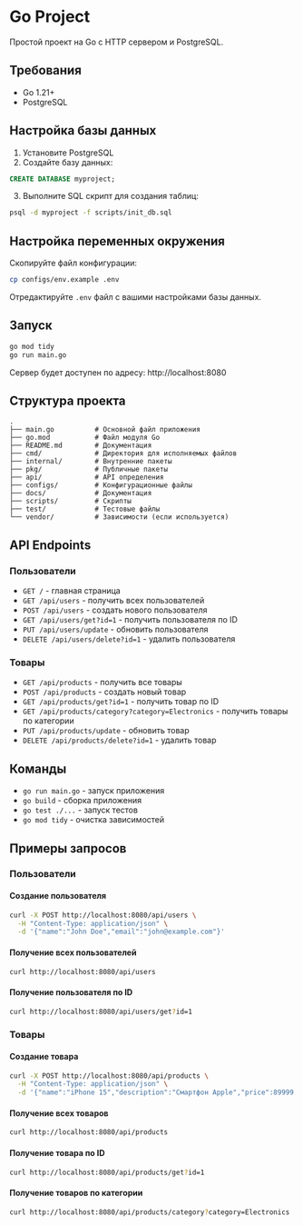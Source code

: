 # Go Project

Простой проект на Go с HTTP сервером и PostgreSQL.

## Требования

- Go 1.21+
- PostgreSQL

## Настройка базы данных

1. Установите PostgreSQL
2. Создайте базу данных:
```sql
CREATE DATABASE myproject;
```

3. Выполните SQL скрипт для создания таблиц:
```bash
psql -d myproject -f scripts/init_db.sql
```

## Настройка переменных окружения

Скопируйте файл конфигурации:
```bash
cp configs/env.example .env
```

Отредактируйте `.env` файл с вашими настройками базы данных.

## Запуск

```bash
go mod tidy
go run main.go
```

Сервер будет доступен по адресу: http://localhost:8080

## Структура проекта

```
.
├── main.go          # Основной файл приложения
├── go.mod           # Файл модуля Go
├── README.md        # Документация
├── cmd/             # Директория для исполняемых файлов
├── internal/        # Внутренние пакеты
├── pkg/             # Публичные пакеты
├── api/             # API определения
├── configs/         # Конфигурационные файлы
├── docs/            # Документация
├── scripts/         # Скрипты
├── test/            # Тестовые файлы
└── vendor/          # Зависимости (если используется)
```

## API Endpoints

### Пользователи
- `GET /` - главная страница
- `GET /api/users` - получить всех пользователей
- `POST /api/users` - создать нового пользователя
- `GET /api/users/get?id=1` - получить пользователя по ID
- `PUT /api/users/update` - обновить пользователя
- `DELETE /api/users/delete?id=1` - удалить пользователя

### Товары
- `GET /api/products` - получить все товары
- `POST /api/products` - создать новый товар
- `GET /api/products/get?id=1` - получить товар по ID
- `GET /api/products/category?category=Electronics` - получить товары по категории
- `PUT /api/products/update` - обновить товар
- `DELETE /api/products/delete?id=1` - удалить товар

## Команды

- `go run main.go` - запуск приложения
- `go build` - сборка приложения
- `go test ./...` - запуск тестов
- `go mod tidy` - очистка зависимостей

## Примеры запросов

### Пользователи

#### Создание пользователя
```bash
curl -X POST http://localhost:8080/api/users \
  -H "Content-Type: application/json" \
  -d '{"name":"John Doe","email":"john@example.com"}'
```

#### Получение всех пользователей
```bash
curl http://localhost:8080/api/users
```

#### Получение пользователя по ID
```bash
curl http://localhost:8080/api/users/get?id=1
```

### Товары

#### Создание товара
```bash
curl -X POST http://localhost:8080/api/products \
  -H "Content-Type: application/json" \
  -d '{"name":"iPhone 15","description":"Смартфон Apple","price":89999.99,"category":"Electronics","stock":10}'
```

#### Получение всех товаров
```bash
curl http://localhost:8080/api/products
```

#### Получение товара по ID
```bash
curl http://localhost:8080/api/products/get?id=1
```

#### Получение товаров по категории
```bash
curl http://localhost:8080/api/products/category?category=Electronics
``` 